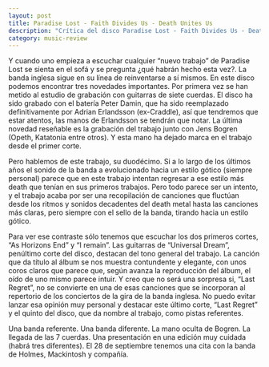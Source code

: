 ```yaml
---
layout: post
title: Paradise Lost - Faith Divides Us - Death Unites Us
description: "Crítica del disco Paradise Lost - Faith Divides Us - Death Unites Us => para Corsarios del Metal"
category: music-review
---
```


Y cuando uno empieza a escuchar cualquier “nuevo trabajo” de Paradise Lost se sienta en el sofá y se pregunta ¿qué habrán hecho esta vez?. La banda inglesa sigue en su línea de reinventarse a sí mismos. En este disco podemos encontrar tres novedades importantes. Por primera vez se han metido al estudio de grabación con guitarras de siete cuerdas. El disco ha sido grabado con el batería Peter Damin, que ha sido reemplazado definitivamente por Adrian Erlandsson (ex-Craddle), así que tendremos que estar atentos, las manos de Erlandsson se tendrán que notar. La última novedad reseñable es la grabación del trabajo junto con Jens Bogren (Opeth, Katatonia entre otros). Y esta mano ha dejado marca en el trabajo desde el primer corte.

Pero hablemos de este trabajo, su duodécimo. Si a lo largo de los últimos años el sonido de la banda a evolucionado hacia un estilo gótico (siempre personal) parece que en este trabajo intentan regresar a ese estilo más death que tenían en sus primeros trabajos. Pero todo parece ser un intento, y el trabajo acaba por ser una recopilación de canciones que fluctúan desde los ritmos y sonidos decadentes del death metal hasta las canciones más claras, pero siempre con el sello de la banda, tirando hacia un estilo gótico.

Para ver ese contraste sólo tenemos que escuchar los dos primeros cortes, “As Horizons End” y “I remain”. Las guitarras de “Universal Dream”, penúltimo corte del disco, destacan del tono general del trabajo. La canción que da título al álbum se nos muestra contundente y elegante, con unos coros claros que parece que, según avanza la reproducción del álbum, el oído de uno mismo parece intuir. Y creo que no será una sorpresa si, “Last Regret”, no se convierte en una de esas canciones que se incorporan al repertorio de los conciertos de la gira de la banda inglesa. No puedo evitar lanzar esa opinión muy personal y destacar este último corte, “Last Regret” y el quinto del disco, que da nombre al trabajo, como pistas referentes.

Una banda referente. Una banda diferente. La mano oculta de Bogren. La llegada de las 7 cuerdas. Una presentación en una edición muy cuidada (habrá tres diferentes). El 28 de septiembre tenemos una cita con la banda de Holmes, Mackintosh y compañía.

